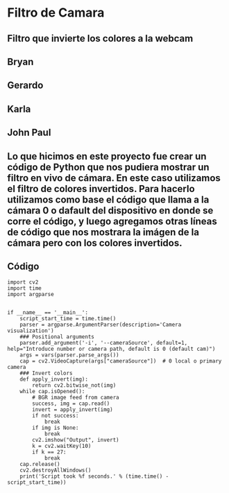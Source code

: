 # Filtro de Camara
## Filtro que invierte los colores a la webcam

## Bryan
## Gerardo
## Karla
## John Paul

## Lo que hicimos en este proyecto fue crear un código de Python que nos pudiera mostrar un filtro en vivo de cámara. En este caso utilizamos el filtro de colores invertidos. Para hacerlo utilizamos como base el código que llama a la cámara 0 o dafault del dispositivo en donde se corre el código, y luego agregamos otras líneas de código que nos mostrara la imágen de la cámara pero con los colores invertidos. 

## Código 

    import cv2
    import time
    import argparse


    if __name__ == '__main__':
        script_start_time = time.time()
        parser = argparse.ArgumentParser(description='Camera visualization')   
        ### Positional arguments
        parser.add_argument('-i', '--cameraSource', default=1, help="Introduce number or camera path, default is 0 (default cam)")
        args = vars(parser.parse_args())
        cap = cv2.VideoCapture(args["cameraSource"])  # 0 local o primary camera
        ### Invert colors
        def apply_invert(img):
            return cv2.bitwise_not(img)
        while cap.isOpened():
            # BGR image feed from camera
            success, img = cap.read()
            invert = apply_invert(img)
            if not success:
                break
            if img is None:
                break
            cv2.imshow("Output", invert)
            k = cv2.waitKey(10)
            if k == 27:
                break
        cap.release()
        cv2.destroyAllWindows()
        print('Script took %f seconds.' % (time.time() - script_start_time))
